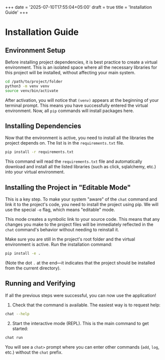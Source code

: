 +++
date = '2025-07-10T17:55:04+05:00'
draft = true
title = 'Installation Guide'
+++

# Installation Guide

## Environment Setup

Before installing project dependencies, it is best practice to create a virtual environment. This is an isolated space where all the necessary libraries for this project will be installed, without affecting your main system.

```bash
cd /path/to/project/folder
python3 -m venv venv
source venv/bin/activate
```

After activation, you will notice that `(venv)` appears at the beginning of your terminal prompt. This means you have successfully entered the virtual environment. Now, all `pip` commands will install packages here.

## Installing Dependencies

Now that the environment is active, you need to install all the libraries the project depends on. The list is in the `requirements.txt` file.

```bash
pip install -r requirements.txt
```

This command will read the `requirements.txt` file and automatically download and install all the listed libraries (such as click, sqlalchemy, etc.) into your virtual environment.

## Installing the Project in "Editable Mode"

This is a key step. To make your system "aware" of the `chat` command and link it to the project's code, you need to install the project using pip. We will use the special `-e` flag, which means "editable" mode.

This mode creates a symbolic link to your source code. This means that any changes you make to the project files will be immediately reflected in the `chat` command's behavior without needing to reinstall it.

Make sure you are still in the project's root folder and the virtual environment is active. Run the installation command:

```bash
pip install -e .
```

(Note the dot `.` at the end—it indicates that the project should be installed from the current directory).

## Running and Verifying

If all the previous steps were successful, you can now use the application!

1.  Check that the command is available. The easiest way is to request help:

```bash
chat --help
```

2.  Start the interactive mode (REPL). This is the main command to get started:

```bash
chat run
```

You will see a `chat>` prompt where you can enter other commands (`add`, `log`, etc.) without the `chat` prefix.
